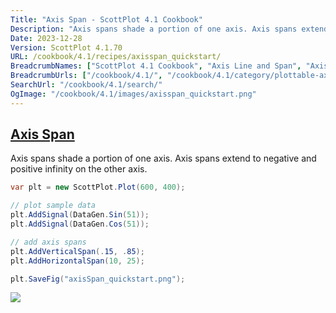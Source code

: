 ```yaml
---
Title: "Axis Span - ScottPlot 4.1 Cookbook"
Description: "Axis spans shade a portion of one axis. Axis spans extend to negative and positive infinity on the other axis."
Date: 2023-12-28
Version: ScottPlot 4.1.70
URL: /cookbook/4.1/recipes/axisspan_quickstart/
BreadcrumbNames: ["ScottPlot 4.1 Cookbook", "Axis Line and Span", "Axis Span"]
BreadcrumbUrls: ["/cookbook/4.1/", "/cookbook/4.1/category/plottable-axis-line-and-span", "/cookbook/4.1/recipes/axisspan_quickstart/"]
SearchUrl: "/cookbook/4.1/search/"
OgImage: "/cookbook/4.1/images/axisspan_quickstart.png"
---
```


<h2><a id='axis-span' href='/cookbook/4.1/recipes/axisspan_quickstart/'>Axis Span</a></h2>

Axis spans shade a portion of one axis. Axis spans extend to negative and positive infinity on the other axis.

```cs
var plt = new ScottPlot.Plot(600, 400);

// plot sample data
plt.AddSignal(DataGen.Sin(51));
plt.AddSignal(DataGen.Cos(51));

// add axis spans
plt.AddVerticalSpan(.15, .85);
plt.AddHorizontalSpan(10, 25);

plt.SaveFig("axisSpan_quickstart.png");
```

<img src='../../images/axisspan_quickstart.png' class='d-block mx-auto my-5' />


